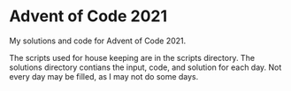 # Advent of Code 2021
My solutions and code for Advent of Code 2021.

The scripts used for house keeping are in the scripts directory. The solutions directory contians the input, code, and solution for each day. Not every day may be filled, as I may not do some days.
